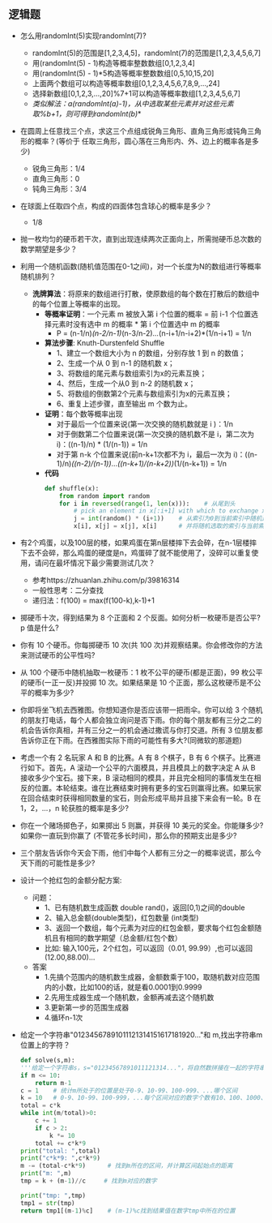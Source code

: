 ## 逻辑题

+ 怎么用randomInt(5)实现randomInt(7)?
	+ randomInt(5)的范围是[1,2,3,4,5]，randomInt(7)的范围是[1,2,3,4,5,6,7]
	+ 用(randomInt(5) - 1)构造等概率整数数组[0,1,2,3,4]
	+ 用(randomInt(5) - 1)*5构造等概率整数数组[0,5,10,15,20]
	+ 上面两个数组可以构造等概率数组[0,1,2,3,4,5,6,7,8,9,...,24]
	+ 选择新数组[0,1,2,3,...,20]%7+1可以构造等概率数组[1,2,3,4,5,6,7]
	+ **类似解法：a*(randomInt(a)-1)，从中选取某些元素并对这些元素取%b+1，则可得到randomInt(b)**
	


+ 在圆周上任意找三个点，求这三个点组成锐角三角形、直角三角形或钝角三角形的概率？(等价于 任取三角形，圆心落在三角形内、外、边上的概率各是多少)
	+ 锐角三角形：1/4
	+ 直角三角形：0
	+ 钝角三角形：3/4
+ 在球面上任取四个点，构成的四面体包含球心的概率是多少？
	+ 1/8

+ 抛一枚均匀的硬币若干次，直到出现连续两次正面向上，所需抛硬币总次数的数学期望是多少？

+ 利用一个随机函数(随机值范围在0-1之间)，对一个长度为N的数组进行等概率随机排列？
	+ **洗牌算法**：将原来的数组进行打散，使原数组的每个数在打散后的数组中的每个位置上等概率的出现。
		+ **等概率证明**：一个元素 m 被放入第 i 个位置的概率 = 前 i-1 个位置选择元素时没有选中 m 的概率 * 第 i 个位置选中 m 的概率
			+ P = (n-1/n)*(n-2/n-1)*(n-3/n-2)*...*(n-i+1/n-i+2)*(1/n-i+1) = 1/n
		+ **算法步骤**: Knuth-Durstenfeld Shuffle
			+ 1、建立一个数组大小为 n 的数组，分别存放 1 到 n 的数值；
			+ 2、生成一个从 0 到 n-1 的随机数 x；
			+ 3、将数组的尾元素与数组索引为x的元素互换；
			+ 4、然后，生成一个从0 到 n-2 的随机数 x；
			+ 5、将数组的倒数第2个元素与数组索引为x的元素互换；
			+ 6、重复上述步骤，直至输出 m 个数为止。
		+ **证明**：每个数等概率出现
			+ 对于最后一个位置来说(第一次交换的随机数就是 i )：1/n
			+ 对于倒数第二个位置来说(第一次交换的随机数不是 i，第二次为 i)：((n-1)/n) * (1/(n-1)) = 1/n
			+ 对于第 n-k 个位置来说(前n-k+1次都不为 i，最后一次为 i)：((n-1)/n)*((n-2)/(n-1))*...*((n-k+1)/(n-k+2))*(1/(n-k+1)) = 1/n
		+ **代码**
			```python
			def shuffle(x):
				from random import random
				for i in reversed(range(1, len(x))):    # 从尾到头
					# pick an element in x[:i+1] with which to exchange x[i]
					j = int(random() * (i+1))    # 从索引为0到当前索引中随机选择一个索引
					x[i], x[j] = x[j], x[i]      # 并将随机选取的索引与当前索引指向的元素互换
   			```
+ 有2个鸡蛋，以及100层的楼，如果鸡蛋在第n层楼摔下去会碎，在n-1层楼摔下去不会碎，那么鸡蛋的硬度是n，鸡蛋碎了就不能使用了，没碎可以重复使用，请问在最坏情况下最少需要测试几次？
	+ 参考https://zhuanlan.zhihu.com/p/39816314
	+ 一般性思考：二分查找
  	+ 递归法：f(100) = max(f(100-k),k-1)+1

+ 掷硬币十次，得到结果为 8 个正面和 2 个反面。如何分析一枚硬币是否公平?p 值是什么?

+ 你有 10 个硬币。你每掷硬币 10 次(共 100 次)并观察结果。你会修改你的方法来测试硬币的公平性吗?
+ 从 100 个硬币中随机抽取一枚硬币：1 枚不公平的硬币(都是正面)，99 枚公平的硬币(一正一反)并投掷 10 次。如果结果是 10 个正面，那么这枚硬币是不公平的概率为多少?
+ 你即将坐飞机去西雅图。你想知道你是否应该带一把雨伞。你可以给 3 个随机的朋友打电话，每个人都会独立询问是否下雨。你的每个朋友都有三分之二的机会告诉你真相，并有三分之一的机会通过撒谎与你打交道。所有 3 位朋友都告诉你正在下雨。在西雅图实际下雨的可能性有多大?(同微软的那道题)
+ 考虑一个有 2 名玩家 A 和 B 的比赛。A 有 8 个棋子，B 有 6 个棋子。比赛进行如下。首先，A 滚动一个公平的六面模具，并且模具上的数字决定 A 从 B 接收多少个宝石。接下来，B 滚动相同的模具，并且完全相同的事情发生在相反的位置。本轮结束。谁在比赛结束时拥有更多的宝石则赢得比赛。如果玩家在回合结束时获得相同数量的宝石，则会形成平局并且接下来会有一轮。B 在 1，2，...，n 轮获胜的概率是多少?
+ 你在一个赌场掷色子，如果掷出 5 则赢，并获得 10 美元的奖金。你能赚多少?如果你一直玩到你赢了 (不管花多长时间)，那么你的预期支出是多少?
+ 三个朋友告诉你今天会下雨，他们中每个人都有三分之一的概率说谎，那么今天下雨的可能性是多少?

+ 设计一个抢红包的金额分配方案:
	+ 问题：
		+ 1、已有随机数生成函数 double rand()，返回[0,1)之间的double
		+ 2、输入总金额(double类型)，红包数量 (int类型)
		+ 3、返回一个数组，每个元素为对应的红包金额，要求每个红包金额随机且有相同的数学期望（总金额/红包个数）
		+ 比如: 输入100元，2个红包，可以返回（0.01, 99.99）,也可以返回(12.00,88.00)...
	+ 答案
		+ 1.先搞个范围内的随机数生成器，金额数乘于100，取随机数对应范围内的小数，比如100的话，就是看0.0001到0.9999
		+ 2.先用生成器生成一个随机数，金额再减去这个随机数
		+ 3.更新第一步的范围生成器
		+ 4.循环n-1次

+ 给定一个字符串"01234567891011121314151617181920..."和 m,找出字符串m位置上的字符？
	```python
  	def solve(s,m):
    '''给定一个字符串s，s="01234567891011121314..."，将自然数拼接在一起的字符串，求第m个位置上的数字？'''
    if m <= 10:
        return m-1
    c = 1    # 统计m所处于的位置是处于0-9、10-99、100-999、...哪个区间
    k = 10   # 0-9、10-99、100-999，...每个区间对应的数字个数有10、100、1000、
    total = c*k
    while int(m/total)>0:
        c += 1
        if c > 2:
            k *= 10
        total += c*k*9
    print("total: ",total)
    print("c*k*9: ",c*k*9)
    m -= (total-c*k*9)      # 找到m所在的区间，并计算区间起始点的距离
    print("m: ",m)
    tmp = k + (m-1)//c     # 找到m对应的数字

    print("tmp: ",tmp)
    tmp1 = str(tmp)
    return tmp1[(m-1)%c]    # (m-1)%c找到结果值在数字tmp中所在的位置
 	```


